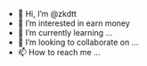 - 👋 Hi, I’m @zkdtt
- 👀 I’m interested in  earn money
- 🌱 I’m currently learning ...
- 💞️ I’m looking to collaborate on ...
- 📫 How to reach me ...

<!---
zkdtt/zkdtt is a ✨ special ✨ repository because its `README.md` (this file) appears on your GitHub profile.
You can click the Preview link to take a look at your changes.
--->
